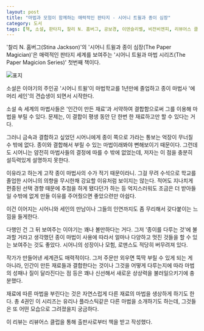 ```yaml
---
layout: post
title: "마법과 모험이 함께하는 매력적인 판타지 - 시어니 트윌과 종이 심장"
category: 도서
tags: [책, 소설, 판타지, 찰리 N. 홈버그, 공보경, 이덴슬리벨, 비전비엔피, 리뷰어스 클럽, 서평]
---
```


'찰리 N. 홈버그(Stina Jackson)'의
'시어니 트윌과 종이 심장(The Paper Magician)'은
매력적인 판타지 세계를 보여주는
'시어니 트윌과 마법 시리즈(The Paper Magicion Series)' 첫번째 책이다.

![표지](https://lh3.googleusercontent.com/Qu_-3wjQTtVAMsANiEAXCluZrkveVzxEFHvKmTbqea983Q1dML-SYKtx-CSgKli3-dI7JwpOWEc9ZA=s480)

소설은 이야기의 주인공 '시어니 트윌'이
마법학교를 1년만에 졸업하고
종이 마법사 '에머리 세인'의 견습생이 되면서 시작한다.

소설 속 세계의 마법사들은
'인간이 만든 재료'과 서약하여 결합함으로써 그를 이용해 마법을 부릴 수 있다.
문제는, 이 결합이 평생 동안 단 한번 한 재료하고만 할 수 있다는 거다.

그러니 금속과 결합하고 싶었던 시어니에게 종이 쪽으로 가라는 통보는 억장이 무너질 수 밖에 없다.
종이와 결합해서 부릴 수 있는 마법이래봐야 뻔해보이기 때문이다.
그런데도 시어니는 얌전히 마법사들의 결정에 따를 수 밖에 없었는데,
저자는 이 점을 충분히 설득력있게 설명하지 못한다.

이유라고 하는게 고작 종이 마법사의 수가 적기 때문이라니.
그걸 무려 수석으로 학교를 졸업한 시어니의 의향을 무시한채 강요할 이유처럼 보이지는 않는다.
적어도 지나치게 편중된 선택 경향 때문에 추첨을 하게 됐다던가 하는 등
억지스러워도 조금은 더 받아들일 수밖에 없게 만들 이유를 주어줬으면 좋았으련만 아쉽다.

이건 이어지는 시어니와 세인의 만남이나 그들의 인연까지도
좀 무리해서 갖다붙이는 느낌을 들게한다.

다행인 건 그 뒤 보여주는 이야기는 꽤나 볼만하다는 거다.
그저 '종이를 다루는 것'에 불과할 거라고 생각했던 종이 마법이
사용에 따라서 얼마나 다양하고 멋진 것들을 할 수 있는 보여주는 것도 좋았다.
시어니의 성장이나 모험, 로맨스도 적당히 버무려져 있다.

작가가 만들어낸 세계관도 매력적이다.
그저 주문만 외우면 뚝딱 부릴 수 있게 되는 게 아니라,
인간이 만든 재료들과 결합한다는 것이나
그것을 어떻게 다루는지에 따라 마법의 성패나 질이 달라진다는 점 등은 꽤나 신선해서
새로운 상상력을 불러일으키기에 충분했다.

재료에 따른 마법을 부린다는 것은 자연스럽게 다른 재료의 마법을 생상하게 하기도 한다.
총 4권인 이 시리즈는 유리나 플라스틱같은 다른 마법을 소개하기도 하는데,
그것들은 또 어떤 모습으로 그려졌을지 궁금하다.



<div class="im im-info">
이 리뷰는 리뷰어스 클럽을 통해 출판사로부터 책을 받고 작성했다.
</div>

